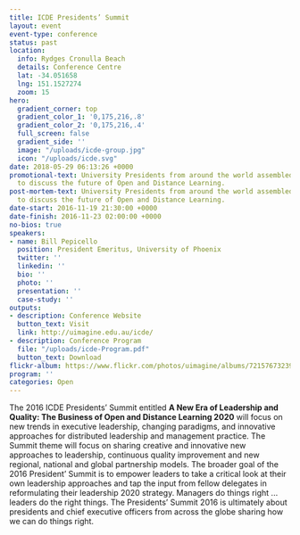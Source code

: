 ```yaml
---
title: ICDE Presidents’ Summit
layout: event
event-type: conference
status: past
location:
  info: Rydges Cronulla Beach
  details: Conference Centre
  lat: -34.051658
  lng: 151.1527274
  zoom: 15
hero:
  gradient_corner: top
  gradient_color_1: '0,175,216,.8'
  gradient_color_2: '0,175,216,.4'
  full_screen: false
  gradient_side: ''
  image: "/uploads/icde-group.jpg"
  icon: "/uploads/icde.svg"
date: 2018-05-29 06:13:26 +0000
promotional-text: University Presidents from around the world assembled in Sydney
  to discuss the future of Open and Distance Learning.
post-mortem-text: University Presidents from around the world assembled in Sydney
  to discuss the future of Open and Distance Learning.
date-start: 2016-11-19 21:30:00 +0000
date-finish: 2016-11-23 02:00:00 +0000
no-bios: true
speakers:
- name: Bill Pepicello
  position: President Emeritus, University of Phoenix
  twitter: ''
  linkedin: ''
  bio: ''
  photo: ''
  presentation: ''
  case-study: ''
outputs:
- description: Conference Website
  button_text: Visit
  link: http://uimagine.edu.au/icde/
- description: Conference Program
  file: "/uploads/icde-Program.pdf"
  button_text: Download
flickr-album: https://www.flickr.com/photos/uimagine/albums/72157673239569623
program: ''
categories: Open
---
```

The 2016 ICDE Presidents’ Summit entitled **A New Era of Leadership and Quality: The Business of Open and Distance Learning 2020** will focus on new trends in executive leadership, changing paradigms, and innovative approaches for distributed leadership and management practice. The Summit theme will focus on sharing creative and innovative new approaches to leadership, continuous quality improvement and new regional, national and global partnership models. The broader goal of the 2016 President’ Summit is to empower leaders to take a critical look at their own leadership approaches and tap the input from fellow delegates in reformulating their leadership 2020 strategy. Managers do things right ... leaders do the right things. The Presidents’ Summit 2016 is ultimately about presidents and chief executive officers from across the globe sharing how we can do things right.
